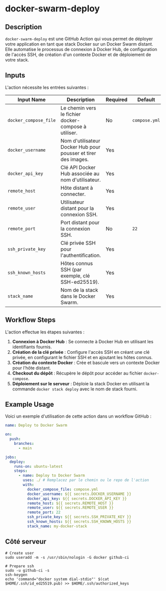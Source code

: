 # docker-swarm-deploy

## Description
`docker-swarm-deploy` est une GitHub Action qui vous permet de déployer votre application en tant que stack Docker sur un Docker Swarm distant. Elle automatise le processus de connexion à Docker Hub, de configuration de l'accès SSH, de création d'un contexte Docker et de déploiement de votre stack.

## Inputs
L'action nécessite les entrées suivantes :

| Input Name            | Description                                           | Required | Default        |
|-----------------------|-------------------------------------------------------|----------|----------------|
| `docker_compose_file` | Le chemin vers le fichier docker-compose à utiliser.  | No       | `compose.yml`  |
| `docker_username`     | Nom d'utilisateur Docker Hub pour pousser et tirer des images. | Yes      |                |
| `docker_api_key`      | Clé API Docker Hub associée au nom d'utilisateur.     | Yes      |                |
| `remote_host`         | Hôte distant à connecter.                             | Yes      |                |
| `remote_user`         | Utilisateur distant pour la connexion SSH.            | Yes      |                |
| `remote_port`         | Port distant pour la connexion SSH.                   | No       | `22`           |
| `ssh_private_key`     | Clé privée SSH pour l'authentification.               | Yes      |                |
| `ssh_known_hosts`     | Hôtes connus SSH (par exemple, clé SSH-ed25519).      | Yes      |                |
| `stack_name`          | Nom de la stack dans le Docker Swarm.                 | Yes      |                |

## Workflow Steps
L'action effectue les étapes suivantes :

1. **Connexion à Docker Hub** : Se connecte à Docker Hub en utilisant les identifiants fournis.
2. **Création de la clé privée** : Configure l'accès SSH en créant une clé privée, en configurant le fichier SSH et en ajoutant les hôtes connus.
3. **Création du contexte Docker** : Crée et bascule vers un contexte Docker pour l'hôte distant.
4. **Checkout du dépôt** : Récupère le dépôt pour accéder au fichier `docker-compose`.
5. **Déploiement sur le serveur** : Déploie la stack Docker en utilisant la commande `docker stack deploy` avec le nom de stack fourni.

## Example Usage
Voici un exemple d'utilisation de cette action dans un workflow GitHub :

```yaml
name: Deploy to Docker Swarm

on:
  push:
    branches:
      - main

jobs:
  deploy:
    runs-on: ubuntu-latest
    steps:
      - name: Deploy to Docker Swarm
        uses: ./ # Remplacez par le chemin ou le repo de l'action
        with:
          docker_compose_file: compose.yml
          docker_username: ${{ secrets.DOCKER_USERNAME }}
          docker_api_key: ${{ secrets.DOCKER_API_KEY }}
          remote_host: ${{ secrets.REMOTE_HOST }}
          remote_user: ${{ secrets.REMOTE_USER }}
          remote_port: 22
          ssh_private_key: ${{ secrets.SSH_PRIVATE_KEY }}
          ssh_known_hosts: ${{ secrets.SSH_KNOWN_HOSTS }}
          stack_name: my-docker-stack
```

## Côté serveur

```shell
# Create user
sudo useradd -m -s /usr/sbin/nologin -G docker github-ci

# Prepare ssh
sudo -u github-ci -s
ssh-keygen
echo 'command="docker system dial-stdio"' $(cat $HOME/.ssh/id_ed25519.pub) >> $HOME/.ssh/authorized_keys
```